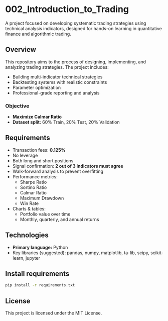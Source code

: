 # 002_Introduction_to_Trading

A project focused on developing systematic trading strategies using technical analysis indicators, designed for hands-on learning in quantitative finance and algorithmic trading.

## Overview

This repository aims to the process of designing, implementing, and analyzing trading strategies. The project includes:

- Building multi-indicator technical strategies
- Backtesting systems with realistic constraints
- Parameter optimization
- Professional-grade reporting and analysis

### Objective

- **Maximize Calmar Ratio**
- **Dataset split:** 60% Train, 20% Test, 20% Validation

## Requirements

- Transaction fees: **0.125%**
- No leverage
- Both long and short positions
- Signal confirmation: **2 out of 3 indicators must agree**
- Walk-forward analysis to prevent overfitting
- Performance metrics:
  - Sharpe Ratio
  - Sortino Ratio
  - Calmar Ratio
  - Maximum Drawdown
  - Win Rate
- Charts & tables:
  - Portfolio value over time
  - Monthly, quarterly, and annual returns

## Technologies

- **Primary language:** Python
- Key libraries (suggested): pandas, numpy, matplotlib, ta-lib, scipy, scikit-learn, jupyter

## Install requirements

```bash
pip install -r requirements.txt
```

## License

This project is licensed under the MIT License.
